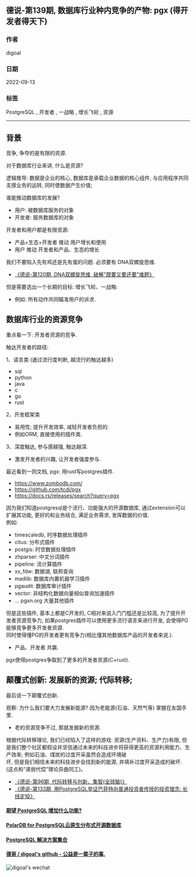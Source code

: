 ## 德说-第139期, 数据库行业种内竞争的产物: pgx (得开发者得天下)     
                                        
### 作者                                        
digoal                           
                                        
### 日期                                        
2022-09-13                                        
                                        
### 标签                                        
PostgreSQL , 开发者 , 一战略 , 增长飞轮 , 资源            
                            
----                                        
                                        
## 背景     
竞争, 争夺的是有限的资源.    
  
对于数据库行业来讲, 什么是资源?    
  
逻辑推导: 数据是企业的核心, 数据库是承载企业数据的核心组件, 与应用程序共同支撑业务的运转, 同时使数据产生价值;   
  
谁能推动数据库的发展?  
- 用户: 被数据库服务的对象  
- 开发者: 服务数据库的对象  
  
开发者和用户都是有限资源:   
- 产品+生态+开发者 推动 用户增长和使用   
- 用户 推动 开发者和产品、生态的增长   
  
我们不要陷入先有鸡还是先有蛋的问题. 必须要有 DNA双螺旋思维.   
- [《德说-第120期, DNA双螺旋思维, 破解"既要又要还要"难题》](../202207/20220727_02.md)    
  
但是需要选出一个长期的目标: 增长飞轮、一战略:  
- 例如: 所有动作共同瞄准用户的诉求.    
  
## 数据库行业的资源竞争  
重点看一下: 开发者资源的竞争.    
  
触达开发者的路径:   
  
1、语言类 (通过流行度判断, 越流行的触达越多)  
- sql  
- python  
- java  
- c  
- go  
- rust   
  
2、开发框架类  
- 易用性; 提升开发效率, 减轻开发者负担的.  
- 例如ORM, 直接使用的插件类.   
  
3、深度触达, 参与感越强, 触达越深.  
- 激发开发者的兴趣, 让开发者强度参与.   
  
最近看到一则文档, pgx: 用rust写postgres插件.   
- https://www.zombodb.com/  
- https://github.com/tcdi/pgx  
- https://docs.rs/releases/search?query=pgx  
  
  
因为我们知道postgresql是个流行、功能强大的开源数据库, 通过extension可以扩展其功能, 更好的和业务结合, 满足业务需求, 发挥数据的价值.   
例如:  
- timescaledb, 时序数据处理插件  
- citus: 分布式插件  
- postgis: 时空数据处理插件  
- zhparser: 中文分词插件  
- pipeline: 流计算插件  
- xx_fdw: 数据湖, 联邦查询
- madlib: 数据库内置机器学习插件
- pgaudit: 数据库审计插件
- vector: 非结构化数据向量相似查询加速插件
- ...   pgxn.org  大量其他插件  
  
但是这些插件, 基本上都是C开发的, C相对来说入门门槛还是比较高, 为了提升开发者资源竞争力, 如果postgres插件可以使用更多流行语言来进行开发, 会使得PG能够竞争更多开发者资源.  
同时使得懂PG的开发者更有竞争力(相比懂其他数据库产品的开发者来说.).   
- 产品、开发者 共赢.    
  
pgx使得postgres争取到了更多的开发者资源(C+rust).    
  
  
## 颠覆式创新: 发展新的资源; 代际转移;   
最后说一下颠覆式创新.   
  
观察: 为什么我们要大力发展新能源? 因为老能源(石油、天然气等) 掌握在友国手里.    
- 老的资源竞争不过, 那就发掘新的资源.   
  
根据代际转移理论, 我们已经陷入了这样的游戏: 资源(生产资料、生产力)有限, 但是我们整个社区都假设并坚信通过未来的科技进步将获得更高的资源利用能力、生产效率; 例如石油、煤炭的过度开采虽然会造成环境破  
坏, 但是我们相信未来的科技进步会找到新的能源, 并填补过度开采造成的破坏. (这点和“递弱代偿”理论异曲同工)。   
  
- [《德说-第96期, 代际转移与创新、集智(全球脑)》](../202205/20220514_03.md)    
- [《德说-第133期, 用PostgreSQL举证巴菲特向普通投资者传授的投资理念: 长线定投》](../202209/20220906_03.md)    
  
  
  
#### [期望 PostgreSQL 增加什么功能?](https://github.com/digoal/blog/issues/76 "269ac3d1c492e938c0191101c7238216")
  
  
#### [PolarDB for PostgreSQL云原生分布式开源数据库](https://github.com/ApsaraDB/PolarDB-for-PostgreSQL "57258f76c37864c6e6d23383d05714ea")
  
  
#### [PostgreSQL 解决方案集合](https://yq.aliyun.com/topic/118 "40cff096e9ed7122c512b35d8561d9c8")
  
  
#### [德哥 / digoal's github - 公益是一辈子的事.](https://github.com/digoal/blog/blob/master/README.md "22709685feb7cab07d30f30387f0a9ae")
  
  
![digoal's wechat](../pic/digoal_weixin.jpg "f7ad92eeba24523fd47a6e1a0e691b59")
  
